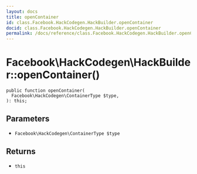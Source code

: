 ```yaml
---
layout: docs
title: openContainer
id: class.Facebook.HackCodegen.HackBuilder.openContainer
docid: class.Facebook.HackCodegen.HackBuilder.openContainer
permalink: /docs/reference/class.Facebook.HackCodegen.HackBuilder.openContainer/
---
```

# Facebook\\HackCodegen\\HackBuilder::openContainer()




``` Hack
public function openContainer(
  Facebook\HackCodegen\ContainerType $type,
): this;
```




## Parameters




- ` Facebook\HackCodegen\ContainerType $type `




## Returns




+ ` this `